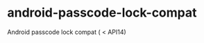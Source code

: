 android-passcode-lock-compat
============================

Android passcode lock compat ( &lt; API14)

